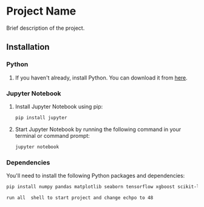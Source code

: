 # Project Name

Brief description of the project.

## Installation

### Python

1. If you haven't already, install Python. You can download it from [here](https://www.python.org/downloads/).

### Jupyter Notebook

1. Install Jupyter Notebook using pip:
    ```bash
    pip install jupyter
    ```

2. Start Jupyter Notebook by running the following command in your terminal or command prompt:
    ```bash
    jupyter notebook
    ```

### Dependencies

You'll need to install the following Python packages and dependencies:

```bash
pip install numpy pandas matplotlib seaborn tensorflow xgboost scikit-learn

run all  shell to start project and change echpo to 48
